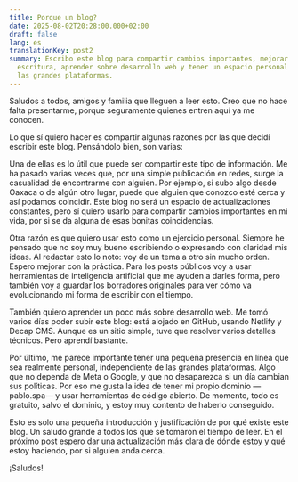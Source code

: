 ```yaml
---
title: Porque un blog?
date: 2025-08-02T20:28:00.000+02:00
draft: false
lang: es
translationKey: post2
summary: Escribo este blog para compartir cambios importantes, mejorar mi
  escritura, aprender sobre desarrollo web y tener un espacio personal fuera de
  las grandes plataformas.
---
```

Saludos a todos, amigos y familia que lleguen a leer esto. Creo que no hace falta presentarme, porque seguramente quienes entren aquí ya me conocen.



Lo que sí quiero hacer es compartir algunas razones por las que decidí escribir este blog. Pensándolo bien, son varias:



Una de ellas es lo útil que puede ser compartir este tipo de información. Me ha pasado varias veces que, por una simple publicación en redes, surge la casualidad de encontrarme con alguien. Por ejemplo, si subo algo desde Oaxaca o de algún otro lugar, puede que alguien que conozco esté cerca y así podamos coincidir. Este blog no será un espacio de actualizaciones constantes, pero sí quiero usarlo para compartir cambios importantes en mi vida, por si se da alguna de esas bonitas coincidencias.



Otra razón es que quiero usar esto como un ejercicio personal. Siempre he pensado que no soy muy bueno escribiendo o expresando con claridad mis ideas. Al redactar esto lo noto: voy de un tema a otro sin mucho orden. Espero mejorar con la práctica. Para los posts públicos voy a usar herramientas de inteligencia artificial que me ayuden a darles forma, pero también voy a guardar los borradores originales para ver cómo va evolucionando mi forma de escribir con el tiempo.



También quiero aprender un poco más sobre desarrollo web. Me tomó varios días poder subir este blog: está alojado en GitHub, usando Netlify y Decap CMS. Aunque es un sitio simple, tuve que resolver varios detalles técnicos. Pero aprendí bastante.



Por último, me parece importante tener una pequeña presencia en línea que sea realmente personal, independiente de las grandes plataformas. Algo que no dependa de Meta o Google, y que no desaparezca si un día cambian sus políticas. Por eso me gusta la idea de tener mi propio dominio —pablo.spa— y usar herramientas de código abierto. De momento, todo es gratuito, salvo el dominio, y estoy muy contento de haberlo conseguido.



Esto es solo una pequeña introducción y justificación de por qué existe este blog. Un saludo grande a todos los que se tomaron el tiempo de leer. En el próximo post espero dar una actualización más clara de dónde estoy y qué estoy haciendo, por si alguien anda cerca.



¡Saludos!
